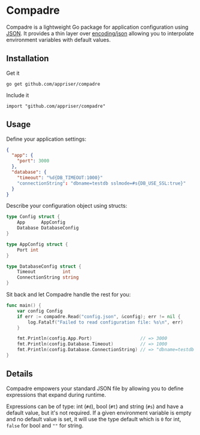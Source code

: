# Compadre
Compadre is a lightweight Go package for application configuration using
[JSON](http://json.org/). It provides a thin layer over
[encoding/json](http://golang.org/pkg/encoding/json/) allowing you to
interpolate environment variables with default values.

## Installation

Get it

`go get github.com/appriser/compadre`

Include it

`import "github.com/appriser/compadre"`

## Usage

Define your application settings:

```json
{
  "app": {
    "port": 3000
  },
  "database": {
    "timeout": "%d{DB_TIMEOUT:1000}"
    "connectionString": "dbname=testdb sslmode=#s{DB_USE_SSL:true}"
  }
}
```
Describe your configuration object using structs:

```go
type Config struct {
	App      AppConfig
	Database DatabaseConfig
}

type AppConfig struct {
	Port int
}

type DatabaseConfig struct {
	Timeout          int
	ConnectionString string
}
```

Sit back and let Compadre handle the rest for you:

```go
func main() {
	var config Config
	if err := compadre.Read("config.json", &config); err != nil {
		log.Fatalf("Failed to read configuration file: %s\n", err)
	}

	fmt.Println(config.App.Port)                  // => 3000
	fmt.Println(config.Database.Timeout)          // => 1000
	fmt.Println(config.Database.ConnectionString) // => "dbname=testdb sslmode=true"
}
```

## Details

Compadre empowers your standard JSON file by allowing you to define expressions
that expand during runtime.

Expressions can be of type: int (`#d`), bool (`#t`) and string (`#s`) and have
a default value, but it's not required. If a given environment variable is
empty and no default value is set, it will use the type default which is `0`
for int, `false` for bool and `""` for string.
